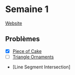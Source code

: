 # Semaine 1

[Website](https://calculum.ca/posts/2/)

## Problèmes

- [X] [Piece of Cake](https://open.kattis.com/problems/pieceofcake2)
- [ ] [Triangle Ornaments](https://open.kattis.com/problems/triangleornaments)
- [Line Segment Intersection]


